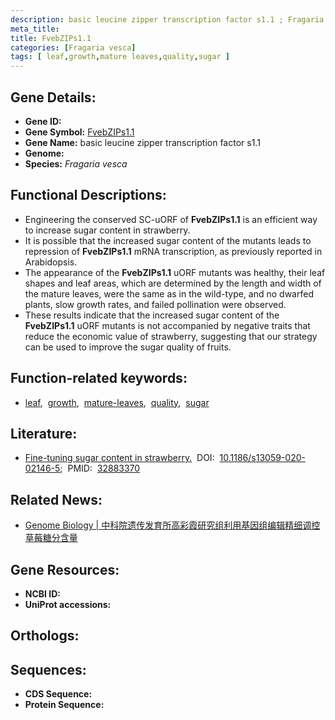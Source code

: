```yaml
---
description: basic leucine zipper transcription factor s1.1 ; Fragaria vesca
meta_title:
title: FvebZIPs1.1
categories: [Fragaria vesca]
tags: [ leaf,growth,mature leaves,quality,sugar ]
---
```


## Gene Details:
- **Gene ID:** []()
- **Gene Symbol:** <u>FvebZIPs1.1</u>
- **Gene Name:** basic leucine zipper transcription factor s1.1
- **Genome:** 
- **Species:** *Fragaria vesca*

## Functional Descriptions:
   - Engineering the conserved SC-uORF of **FvebZIPs1.1** is an efficient way to increase sugar content in strawberry.
   - It is possible that the increased sugar content of the mutants leads to repression of **FvebZIPs1.1** mRNA transcription, as previously reported in Arabidopsis.
   - The appearance of the **FvebZIPs1.1** uORF mutants was healthy, their leaf shapes and leaf areas, which are determined by the length and width of the mature leaves, were the same as in the wild-type, and no dwarfed plants, slow growth rates, and failed pollination were observed.
   - These results indicate that the increased sugar content of the **FvebZIPs1.1** uORF mutants is not accompanied by negative traits that reduce the economic value of strawberry, suggesting that our strategy can be used to improve the sugar quality of fruits.

## Function-related keywords:
   - [leaf](/tags/leaf/),&nbsp;&nbsp;[growth](/tags/growth/),&nbsp;&nbsp;[mature-leaves](/tags/mature-leaves/),&nbsp;&nbsp;[quality](/tags/quality/),&nbsp;&nbsp;[sugar](/tags/sugar/)

## Literature:
   - [Fine-tuning sugar content in strawberry.](https://www.doi.org/10.1186/s13059-020-02146-5)&nbsp;&nbsp;DOI:&nbsp;&nbsp;[10.1186/s13059-020-02146-5](https://www.doi.org/10.1186/s13059-020-02146-5);&nbsp;&nbsp;PMID:&nbsp;&nbsp;[32883370](https://pubmed.ncbi.nlm.nih.gov/32883370/)

## Related News:
   - [Genome Biology | 中科院遗传发育所高彩霞研究组利用基因组编辑精细调控草莓糖分含量](https://mp.weixin.qq.com/s?__biz=MzU3ODY3MDM0NA==&mid=2247497993&idx=2&sn=a3b7bd6b6fbbc7cf3b72f87bad726366&chksm=fd73636eca04ea78d6fb5b7c8c936d2b97eb90adba6664d30b10d4efd77ac8e71a908d073883&scene=27#wechat_redirect)

## Gene Resources:
- **NCBI ID:**  [](https://www.ncbi.nlm.nih.gov/search/all/?term=)
- **UniProt accessions:**  [](https://www.uniprot.org/uniprotkb//entry)

## Orthologs:

## Sequences:
- **CDS Sequence:**
- **Protein Sequence:**

